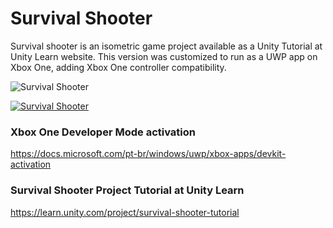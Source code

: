 # Survival Shooter

Survival shooter is an isometric game project available as a Unity Tutorial at Unity Learn website. This version was customized to run as a UWP app on Xbox One, adding Xbox One controller compatibility.

![Survival Shooter](https://i.imgur.com/2Gomxlk.jpg)

[![Survival Shooter](http://img.youtube.com/vi/iKaj9UviL08/0.jpg)](http://www.youtube.com/watch?v=iKaj9UviL08 "Survival Shooter")

### Xbox One Developer Mode activation
https://docs.microsoft.com/pt-br/windows/uwp/xbox-apps/devkit-activation

### Survival Shooter Project Tutorial at Unity Learn
https://learn.unity.com/project/survival-shooter-tutorial
